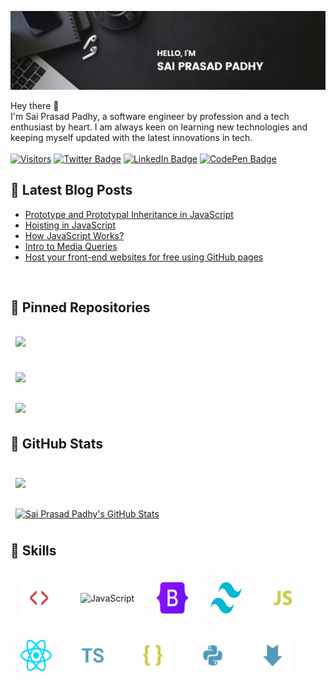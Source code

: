 [![Sai Prasad Padhy's GitHub Banner](./assets/images/banner-image.png)](https://projects.saiprasadpadhy.in)

Hey there 👋
<br>
I'm Sai Prasad Padhy, a software engineer by profession and a tech enthusiast by heart. I am always keen on learning new technologies and keeping myself updated with the latest innovations in tech.
<br>
<br>
[![Visitors](https://api.visitorbadge.io/api/visitors?path=https%3A%2F%2Fgithub.com%2FPadhysai%2FPadhysai&label=Visitors&labelColor=%23132136&countColor=%23dce775)](https://projects.saiprasadpadhy.in)
[![Twitter Badge](https://img.shields.io/badge/Twitter-Profile-%231D9BF0)](https://twitter.com/sai955000)
[![LinkedIn Badge](https://img.shields.io/badge/LinkedIn-Profile-%230A66C2)](https://www.linkedin.com/in/saiprasadpadhy/)
[![CodePen Badge](https://img.shields.io/badge/CodePen-Profile-%232C303A)](https://codepen.io/padhysai)
<br>
## 📝 Latest Blog Posts

<!-- BLOG-POST-LIST:START -->
- [Prototype and Prototypal Inheritance in JavaScript](https://blog.saiprasadpadhy.in/prototype-and-prototypal-inheritance-in-javascript)
- [Hoisting in JavaScript](https://blog.saiprasadpadhy.in/hoisting-in-javascript)
- [How JavaScript Works?](https://blog.saiprasadpadhy.in/how-javascript-works)
- [Intro to Media Queries](https://blog.saiprasadpadhy.in/intro-to-media-queries)
- [Host your front-end websites for free using GitHub pages](https://blog.saiprasadpadhy.in/host-your-front-end-websites-for-free-using-github-pages)
<!-- BLOG-POST-LIST:END -->


<!-- Pinned Repositories -->
<br>

## 📌 Pinned Repositories
<a href="https://github.com/padhysai/Covid-Tracker">
  <img align="center" style="margin:1rem 0.5rem;" src="https://github-readme-stats.vercel.app/api/pin/?username=padhysai&repo=Covid-Tracker&title_color=ffffff&text_color=c9cacc&icon_color=4AB197&bg_color=1A2B34" />
</a>
<br>
<br>

<a href="https://github.com/padhysai/vs-code-clone">
  <img align="center" style="margin:0.5rem;" src="https://github-readme-stats.vercel.app/api/pin/?username=padhysai&repo=vs-code-clone&title_color=ffffff&text_color=c9cacc&icon_color=4AB197&bg_color=1A2B34" />
</a>
<br>
<br>
<a href="https://github.com/padhysai/web3-landing-page">
  <img align="center" style="margin:0.5rem;" src="https://github-readme-stats.vercel.app/api/pin/?username=padhysai&repo=web3-landing-page&title_color=ffffff&text_color=c9cacc&icon_color=4AB197&bg_color=1A2B34" />
</a>
<br>
<!-- GitHub Stats -->

## 🤖 GitHub Stats
<br>
<a href="https://github.com/padhysai">
  <img align="center" style="margin:0.5rem" src="https://github-readme-stats.vercel.app/api/top-langs/?username=padhysai&hide=html,css&title_color=ffffff&text_color=c9cacc&icon_color=4AB197&bg_color=1A2B34" />
</a>
<br>
<br>
<a href="https://github.com/padhysai">
  <img align="center" style="margin:0.5rem" src="https://github-readme-stats.vercel.app/api?username=padhysai&show_icons=true&line_height=27&count_private=true&title_color=ffffff&text_color=c9cacc&icon_color=4AB097&bg_color=1A2B34" alt="Sai Prasad Padhy's GitHub Stats" />
</a>

## 💼 Skills

<span><img align="center" style="margin:1rem;display:inline;" src="./assets/images/html.svg" alt="JavaScript" height="60px" width="60px" /></span>
<span><img align="center" style="margin:1rem;display:inline;" src="./assets/images/css.svg" alt="JavaScript" height="50px" width="50px" /></span>
<span><img align="center" style="margin:1rem;display:inline;" src="./assets/images/bootstrap.svg" alt="JavaScript" height="50px" width="50px" /></span>
<span><img align="center" style="margin:1rem;display:inline;" src="./assets/images/tailwind-css.svg" alt="JavaScript" height="50px" width="50px" /></span>
<span><img align="center" style="margin:1rem;display:inline;" src="./assets/images/javascript.svg" alt="JavaScript" height="60px" width="60px" /></span>
<span><img align="center" style="margin:1rem;display:inline;" src="./assets/images/react-js.svg" alt="JavaScript" height="50px" width="50px" /></span>
<span><img align="center" style="margin:1rem;display:inline;" src="./assets/images/typescript.svg" alt="JavaScript" height="60px" width="60px" /></span>
<span><img align="center" style="margin:1rem;display:inline;" src="./assets/images/json.svg" alt="JavaScript" height="60px" width="60px" /></span>
<span><img align="center" style="margin:1rem;display:inline;" src="./assets/images/python.svg" alt="JavaScript" height="60px" width="60px" /></span>
<span><img align="center" style="margin:1rem;display:inline;" src="./assets/images/markdown.svg" alt="JavaScript" height="60px" width="60px" /></span>
